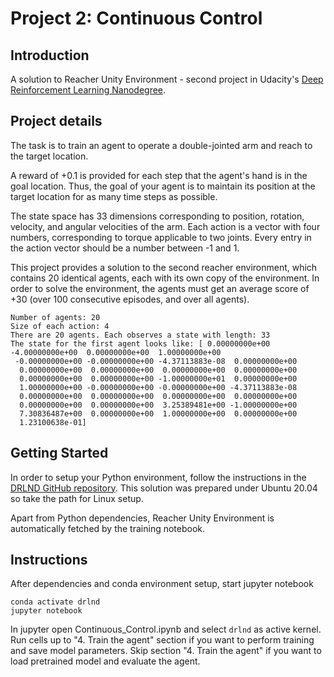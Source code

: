 Project 2: Continuous Control
=====================

## Introduction
A solution to Reacher Unity Environment - second project in Udacity's [Deep Reinforcement Learning Nanodegree](https://www.udacity.com/course/deep-reinforcement-learning-nanodegree--nd893).

## Project details
The task is to train an agent to operate a double-jointed arm and reach to the target location.

A reward of +0.1 is provided for each step that the agent's hand is in the goal location. Thus, the goal of your agent is to maintain its position at the target location for as many time steps as possible.

The state space has 33 dimensions corresponding to position, rotation, velocity, and angular velocities of the arm. Each action is a vector with four numbers, corresponding to torque applicable to two joints. Every entry in the action vector should be a number between -1 and 1.

This project provides a solution to the second reacher environment, which contains 20 identical agents, each with its own copy of the environment.
In order to solve the environment, the agents must get an average score of +30 (over 100 consecutive episodes, and over all agents).

```
Number of agents: 20
Size of each action: 4
There are 20 agents. Each observes a state with length: 33
The state for the first agent looks like: [ 0.00000000e+00 -4.00000000e+00  0.00000000e+00  1.00000000e+00
 -0.00000000e+00 -0.00000000e+00 -4.37113883e-08  0.00000000e+00
  0.00000000e+00  0.00000000e+00  0.00000000e+00  0.00000000e+00
  0.00000000e+00  0.00000000e+00 -1.00000000e+01  0.00000000e+00
  1.00000000e+00 -0.00000000e+00 -0.00000000e+00 -4.37113883e-08
  0.00000000e+00  0.00000000e+00  0.00000000e+00  0.00000000e+00
  0.00000000e+00  0.00000000e+00  3.25389481e+00 -1.00000000e+00
  7.30836487e+00  0.00000000e+00  1.00000000e+00  0.00000000e+00
  1.23100638e-01]
```

## Getting Started
In order to setup your Python environment, follow the instructions in the [DRLND GitHub repository](https://github.com/udacity/deep-reinforcement-learning/blob/master/README.md#dependencies). This solution was prepared under Ubuntu 20.04 so take the path for Linux setup.

Apart from Python dependencies, Reacher Unity Environment is automatically fetched by the training notebook.

## Instructions
After dependencies and conda environment setup, start jupyter notebook
```
conda activate drlnd
jupyter notebook
```

In jupyter open Continuous_Control.ipynb and select `drlnd` as active kernel.
Run cells up to "4. Train the agent" section if you want to perform training and save model parameters.
Skip section "4. Train the agent" if you want to load pretrained model and evaluate the agent.
